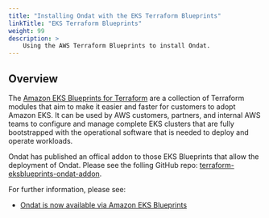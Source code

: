 ```yaml
---
title: "Installing Ondat with the EKS Terraform Blueprints"
linkTitle: "EKS Terraform Blueprints"
weight: 99
description: >
    Using the AWS Terraform Blueprints to install Ondat.
---
```


## Overview

The [Amazon EKS Blueprints for Terraform](https://github.com/aws-ia/terraform-aws-eks-blueprints) are a collection of Terraform modules that aim to make it easier and faster for customers to adopt Amazon EKS. It can be used by AWS customers, partners, and internal AWS teams to configure and manage complete EKS clusters that are fully bootstrapped with the operational software that is needed to deploy and operate workloads.

Ondat has published an offical addon to those EKS Blueprints that allow the deployment of Ondat.  Please see the folling GitHub repo: [terraform-eksblueprints-ondat-addon](https://github.com/ondat/terraform-eksblueprints-ondat-addon/tree/main/blueprints/getting-started).

For further information, please see:

* [Ondat is now available via Amazon EKS Blueprints](https://www.ondat.io/blog/ondat-is-now-available-via-amazon-eks-blueprints)
